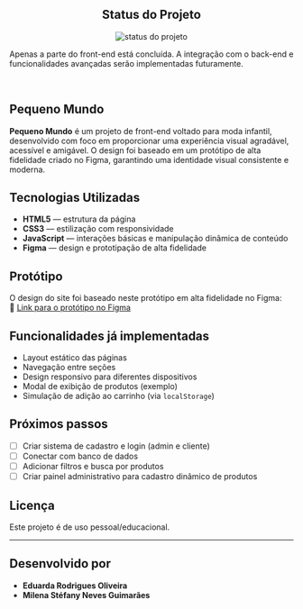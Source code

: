 
<h2 align="center"> Status do Projeto</h2>

<p align="center">
  <img src="https://img.shields.io/badge/DESENVOLVIMENTO-007BFF?style=for-the-badge&logo=github&logoColor=white" alt="status do projeto">
</p>
<P> Apenas a parte do front-end está concluída. A integração com o back-end e funcionalidades avançadas serão implementadas futuramente.
</P>
<br>

##  Pequeno Mundo

**Pequeno Mundo** é um projeto de front-end voltado para moda infantil, desenvolvido com foco em proporcionar uma experiência visual agradável, acessível e amigável. O design foi baseado em um protótipo de alta fidelidade criado no Figma, garantindo uma identidade visual consistente e moderna.

##  Tecnologias Utilizadas

- **HTML5** — estrutura da página  
- **CSS3** — estilização com responsividade  
- **JavaScript** — interações básicas e manipulação dinâmica de conteúdo  
- **Figma** — design e prototipação de alta fidelidade  

##  Protótipo

O design do site foi baseado neste protótipo em alta fidelidade no Figma:  
🔗 [Link para o protótipo no Figma]([https://www.figma.com/](https://www.figma.com/proto/LCirJrJL2kARc6G2mxBMZn/Style-Guide?node-id=9-227&p=f&t=0txeI3PzXtmmHMYk-0&scaling=scale-down&content-scaling=fixed&page-id=9%3A226)) 

## Funcionalidades já implementadas

- Layout estático das páginas
- Navegação entre seções
- Design responsivo para diferentes dispositivos
- Modal de exibição de produtos (exemplo)
- Simulação de adição ao carrinho (via `localStorage`)

##  Próximos passos

- [ ] Criar sistema de cadastro e login (admin e cliente)  
- [ ] Conectar com banco de dados  
- [ ] Adicionar filtros e busca por produtos  
- [ ] Criar painel administrativo para cadastro dinâmico de produtos  

##  Licença

Este projeto é de uso pessoal/educacional.

---

##  Desenvolvido por

- **Eduarda Rodrigues Oliveira**  
- **Milena Stéfany Neves Guimarães**

